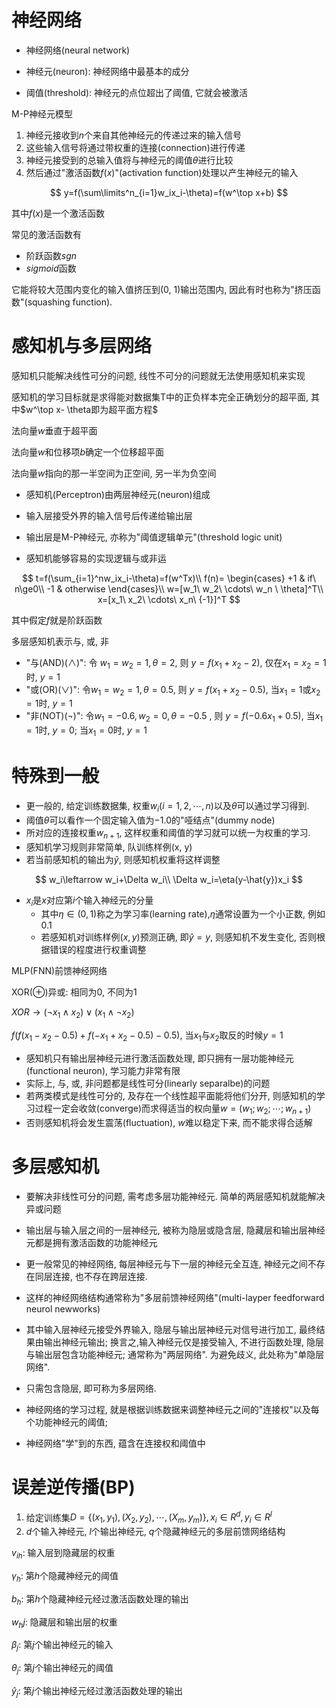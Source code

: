 # 神经网络

- 神经网络(neural network)

- 神经元(neuron): 神经网络中最基本的成分

- 阈值(threshold): 神经元的点位超出了阈值, 它就会被激活

M-P神经元模型

1. 神经元接收到$n$个来自其他神经元的传递过来的输入信号
2. 这些输入信号将通过带权重的连接(connection)进行传递
3. 神经元接受到的总输入值将与神经元的阈值$\theta$进行比较
4. 然后通过"激活函数$f(x)$"(activation function)处理以产生神经元的输入

$$
y=f(\sum\limits^n_{i=1}w_ix_i-\theta)=f(w^\top x+b)
$$



其中$f(x)$是一个激活函数

常见的激活函数有

- 阶跃函数$sgn$
- $sigmoid$函数

它能将较大范围内变化的输入值挤压到(0, 1)输出范围内, 因此有时也称为"挤压函数"(squashing function).

# 感知机与多层网络

感知机只能解决线性可分的问题, 线性不可分的问题就无法使用感知机来实现

感知机的学习目标就是求得能对数据集T中的正负样本完全正确划分的超平面, 其中$w^\top x- \theta即为超平面方程$

法向量$w$垂直于超平面

法向量$w$和位移项$b$确定一个位移超平面

法向量$w$指向的那一半空间为正空间, 另一半为负空间

- 感知机(Perceptron)由两层神经元(neuron)组成

- 输入层接受外界的输入信号后传递给输出层
- 输出层是M-P神经元, 亦称为"阈值逻辑单元"(threshold logic unit)

- 感知机能够容易的实现逻辑与或非运

$$
t=f(\sum_{i=1}^nw_ix_i-\theta)=f(w^Tx)\\
f(n)=
\begin{cases}
+1 & if\ n\ge0\\
-1 & otherwise
\end{cases}\\
w=[w_1\ w_2\ \cdots\ w_n \ \theta]^T\\
x=[x_1\ x_2\ \cdots\ x_n\ {-1}]^T
$$

其中假定$f$就是阶跃函数

多层感知机表示与, 或, 非

- "与(AND)($\land$)": 令 $w_1=w_2=1,\theta=2$, 则 $y=f(x_1+x_2-2)$, 仅在$x_1=x_2=1$时, $y=1$ 
- "或(OR)($\lor$)": 令$w_1=w_2=1,\theta=0.5$, 则 $y=f(x_1+x_2-0.5)$, 当$x_1=1$或$x_2=1$时, $y=1$ 
- "非(NOT)($\lnot$)": 令$w_1=-0.6,w_2=0,\theta=-0.5$ , 则 $y=f(-0.6x_1+0.5)$, 当$x_1=1$时, $y=0$; 当$x_1=0$时, $y=1$ 

# 特殊到一般

- 更一般的, 给定训练数据集, 权重$w_i(i=1,2,\cdots,n)$以及$\theta$可以通过学习得到. 
- 阈值$\theta$可以看作一个固定输入值为$-1.0$的"哑结点"(dummy node)
- 所对应的连接权重$w_{n+1}$, 这样权重和阈值的学习就可以统一为权重的学习. 
- 感知机学习规则非常简单, 队训练样例(x, y)
- 若当前感知机的输出为$\hat{y}$, 则感知机权重将这样调整

$$
w_i\leftarrow w_i+\Delta w_i\\
\Delta w_i=\eta(y-\hat{y})x_i
$$

- $x_i$是$x$对应第$i$个输入神经元的分量
  - 其中$\eta \in (0,1)$称之为学习率(learning rate),$\eta$通常设置为一个小正数, 例如0.1
  - 若感知机对训练样例$(x,y)$预测正确, 即$\hat{y}=y$, 则感知机不发生变化, 否则根据错误的程度进行权重调整

MLP(FNN)前馈神经网络

XOR($\oplus$)异或: 相同为0, 不同为1

$XOR \to (\lnot x_1\land x_2)\lor (x_1 \land \lnot x_2)$ 

$f(f(x_1-x_2-0.5)+f(-x_1+x_2-0.5)-0.5)$, 当$x_1$与$x_2$取反的时候$y=1$ 



- 感知机只有输出层神经元进行激活函数处理, 即只拥有一层功能神经元(functional neuron), 学习能力非常有限
- 实际上, 与, 或, 非问题都是线性可分(linearly separalbe)的问题
- 若两类模式是线性可分的, 及存在一个线性超平面能将他们分开, 则感知机的学习过程一定会收敛(converge)而求得适当的权向量$w=(w_1;w_2;\cdots;w_{n+1})$
- 否则感知机将会发生震荡(fluctuation), $w$难以稳定下来, 而不能求得合适解

# 多层感知机

- 要解决非线性可分的问题, 需考虑多层功能神经元. 简单的两层感知机就能解决异或问题

- 输出层与输入层之间的一层神经元, 被称为隐层或隐含层, 隐藏层和输出层神经元都是拥有激活函数的功能神经元

- 更一般常见的神经网络, 每层神经元与下一层的神经元全互连, 神经元之间不存在同层连接, 也不存在跨层连接.

- 这样的神经网络结构通常称为"多层前馈神经网络"(multi-layper feedforward neurol newworks)

- 其中输入层神经元接受外界输入, 隐层与输出层神经元对信号进行加工, 最终结果由输出神经元输出; 换言之,输入神经元仅是接受输入, 不进行函数处理, 隐层与输出层包含功能神经元; 通常称为"两层网络". 为避免歧义, 此处称为"单隐层网络".

- 只需包含隐层, 即可称为多层网络.

- 神经网络的学习过程, 就是根据训练数据来调整神经元之间的"连接权"以及每个功能神经元的阈值;

- 神经网络"学"到的东西, 蕴含在连接权和阈值中

  



# 误差逆传播(BP)

1. 给定训练集$D=\{(x_1,y_1),(X_2,y_2),\cdots,(X_m,y_m)\},x_i\in R^d,y_i\in R^l$
2. $d$个输入神经元, $l$个输出神经元, $q$个隐藏神经元的多层前馈网络结构



$v_{ih}$: 输入层到隐藏层的权重

$\gamma_h$: 第$h$个隐藏神经元的阈值

$b_h$: 第$h$个隐藏神经元经过激活函数处理的输出

$w_hj$: 隐藏层和输出层的权重

$\beta_j$: 第$j$个输出神经元的输入

$\theta_j$: 第$j$个输出神经元的阈值

$\hat{y}_j$: 第$j$个输出神经元经过激活函数处理的输出